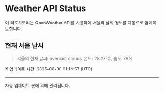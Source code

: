 
# Weather API Status

이 리포지토리는 OpenWeather API를 사용하여 서울의 날씨 정보를 자동으로 업데이트합니다.

## 현재 서울 날씨
> 서울의 현재 날씨: overcast clouds, 온도: 28.27°C, 습도: 79%

⏳ 업데이트 시간: 2025-06-30 01:14:57 (UTC)

---
자동 업데이트 봇에 의해 관리됩니다.
